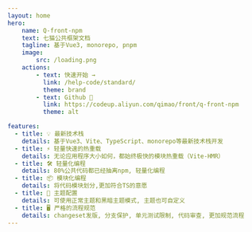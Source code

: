 ```yaml
---
layout: home
hero: 
    name: Q-front-npm 
    text: 七猫公共框架文档
    tagline: 基于Vue3, monorepo, pnpm
    image:
        src: /loading.png
    actions:
        - text: 快速开始 →
          link: /help-code/standard/
          theme: brand
        - text: Github 🔗
          link: https://codeup.aliyun.com/qimao/front/q-front-npm
          theme: alt

features:
  - title: 💡 最新技术栈
    details: 基于Vue3、Vite、TypeScript、monorepo等最新技术栈开发
  - title: ⚡️ 轻量快速的热重载
    details: 无论应用程序大小如何，都始终极快的模块热重载（Vite-HMR）
  - title: 🛠️ 轻量化编程
    details: 80%公共代码都已经抽离npm, 轻量化编程
  - title: 📦 模块化编程
    details: 将代码模块划分,更加符合TS的意愿
  - title: 🔩 主题配置
    details: 可使用正常主题和黑暗主题模式, 主题也可自定义
  - title: 🖥 严格的流程规范
    details: changeset发版, 分支保护, 单元测试限制, 代码审查, 更加规范流程
---
```

